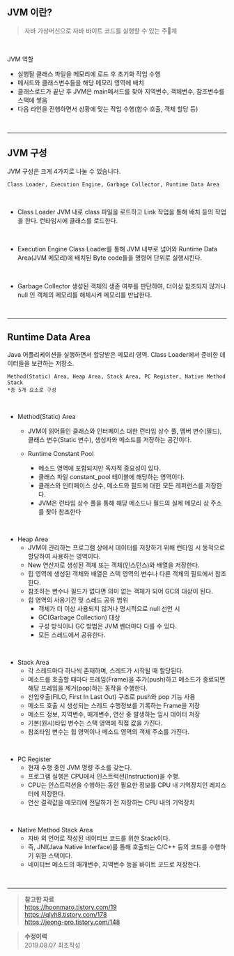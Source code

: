 ## JVM 이란?
>자바 가상머신으로 자바 바이트 코드를 실행할 수 있는 주체

<br>

JVM 역할
- 실행될 클래스 파일을 메모리에 로드 후 초기화 작업 수행
- 메서드와 클래스변수들을 해당 메모리 영역에 배치
- 클래스로드가 끝난 후 JVM은 main메서드를 찾아 지역변수, 객체변수, 참조변수를 스택에 쌓음
- 다음 라인을 진행하면서 상황에 맞는 작업 수행(함수 호출, 객체 할당 등)
<br>

___

## JVM 구성

JVM 구성은 크게 4가지로 나눌 수 있습니다.
```
Class Loader, Execution Engine, Garbage Collector, Runtime Data Area
```
<br>

- Class Loader
    JVM 내로 class 파일을 로드하고 Link 작업을 통해 배치 등의 작업을 한다. 런타임시에 클래스를 로드한다.
<br>

- Execution Engine
    Class Loader를 통해 JVM 내부로 넘어와 Runtime Data Area(JVM 메모리)에 배치된 Byte code들을 명령어 단위로 실행시킨다.
<br>

- Garbage Collector
    생성된 객체의 생존 여부를 판단하여, 더이상 참조되지 않거나 null 인 객체의 메모리를 해체시켜 메모리를 반납한다. 
<br>

___

## Runtime Data Area

Java 어플리케이션을 실행하면서 할당받은 메모리 영역. Class Loader에서 준비한 데이터들을 보관하는 저장소.


```
Method(Static) Area, Heap Area, Stack Area, PC Register, Native Method Stack
*총 5개 요소로 구성
```
<br>

- Method(Static) Area
    - JVM이 읽어들인 클래스와 인터페이스 대한 런타임 상수 풀, 멤버 변수(필드), 클래스 변수(Static 변수), 생성자와 메소드를 저장하는 공간이다.

    - Runtime Constant Pool
        - 메소드 영역에 포함되지만 독자적 중요성이 있다.
        - 클래스 파일 constant_pool 테이블에 해당하는 영역이다.
        - 클래스와 인터페이스 상수, 메소드와 필드에 대한 모든 레퍼런스를 저장한다.
        - JVM은 런타임 상수 풀을 통해 해당 메소드나 필드의 실제 메모리 상 주소를 찾아 참조한다
<br>

- Heap Area
    - JVM이 관리하는 프로그램 상에서 데이터를 저장하기 위해 런타임 시 동적으로 할당하여 사용하는 영역이다.
    - New 연산자로 생성된 객체 또는 객체(인스턴스)와 배열을 저장한다.
    - 힙 영역에 생성된 객체와 배열은 스택 영역의 변수나 다른 객체의 필드에서 참조한다.
    - 참조하는 변수나 필드가 없다면 의미 없는 객체가 되어 GC의 대상이 된다.
    - 힙 영역의 사용기간 및 스레드 공유 범위
        - 객체가 더 이상 사용되지 않거나 명시적으로 null 선언 시
        - GC(Garbage Collection) 대상
        - 구성 방식이나 GC 방법은 JVM 벤더마다 다를 수 있다.
        - 모든 스레드에서 공유한다.
<br>

- Stack Area
    - 각 스레드마다 하나씩 존재하며, 스레드가 시작될 때 할당된다.
    - 메소드를 호출할 때마다 프레임(Frame)을 추가(push)하고 메소드가 종료되면 해당 프레임을 제거(pop)하는 동작을 수행한다.
    - 선입후출(FILO, First In Last Out) 구조로 push와 pop 기능 사용
    - 메소드 호출 시 생성되는 스레드 수행정보를 기록하는 Frame을 저장
    - 메소드 정보, 지역변수, 매개변수, 연산 중 발생하는 임시 데이터 저장
    - 기본(원시)타입 변수는 스택 영역에 직접 값을 가진다.
    - 참조타임 변수는 힙 영역이나 메소드 영역의 객체 주소를 가진다.
<br>

- PC Register
    - 현재 수행 중인 JVM 명령 주소를 갖는다.
    - 프로그램 실행은 CPU에서 인스트럭션(Instruction)을 수행.
    - CPU는 인스트럭션을 수행하는 동안 필요한 정보를 CPU 내 기억장치인 레지스터에 저장한다.
    - 연산 결곽값을 메모리에 전달하기 전 저장하는 CPU 내의 기억장치
<br>

- Native Method Stack Area
    - 자바 외 언어로 작성된 네이티브 코드를 위한 Stack이다.
    - 즉, JNI(Java Native Interface)를 통해 호출되는 C/C++ 등의 코드를 수행하기 위한 스택이다.
    - 네이티브 메소드의 매개변수, 지역변수 등을 바이트 코드로 저장한다.
<br>

___

>**참고한 자료**  
https://hoonmaro.tistory.com/19  
https://qlyh8.tistory.com/178  
https://jeong-pro.tistory.com/148  

>**수정이력**  
2019.08.07 최초작성